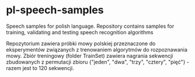 # pl-speech-samples
Speech samples for polish language. Repository contains samples for training, validating and testing speech recognition algorithms

Repozytorium zawiera próbki mowy polskiej przeznaczone do eksperymentów związanych z trenowaniem algorytmów do rozpoznawania mowy. Zbiór treningowy (folder TrainSet) zawiera nagrania sekwencji zbudowanych z permutacji zbioru {"jeden", "dwa", "trzy", "cztery", "pięć"} - razem jest to 120 sekwencji. 
